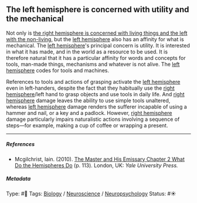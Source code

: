 ## The left hemisphere is concerned with utility and the mechanical

Not only is [the right hemisphere is concerned with living things and the left with the non-living](The%20right%20hemisphere%20is%20concerned%20with%20living%20things%20and%20the%20left%20with%20the%20non-living.md), but the [left hemisphere](Left%20hemisphere.md) also has an affinity for what is mechanical. The [left hemisphere](Left%20hemisphere.md)'s principal concern is utility. It is interested in what it has made, and in the world as a resource to be used. It is therefore natural that it has a particular affinity for words and concepts for tools, man-made things, mechanisms and whatever is not alive. The [left hemisphere](Left%20hemisphere.md) codes for tools and machines.

References to tools and actions of grasping activate the [left hemisphere](Left%20hemisphere.md) even in left-handers, despite the fact that they habitually use the [right hemisphere](Right%20hemisphere.md)/left hand to grasp objects and use tools in daily life. And [right hemisphere](Right%20hemisphere.md) damage leaves the ability to use simple tools unaltered, whereas [left hemisphere](Left%20hemisphere.md) damage renders the sufferer incapable of using a hammer and nail, or a key and a padlock. However, [right hemisphere](Right%20hemisphere.md) damage particularly impairs naturalistic actions involving a sequence of steps—for example, making a cup of coffee or wrapping a present.

---

##### References

* Mcgilchrist, Iain. (2010). [The Master and His Emissary Chapter 2 What Do the Hemispheres Do](The%20Master%20and%20His%20Emissary%20Chapter%202%20What%20Do%20the%20Hemispheres%20Do.md) (p. 113). London, UK: *Yale University Press.*

##### Metadata

Type: #🔴 
Tags: [Biology]() / [Neuroscience](Neuroscience.md) / [Neuropsychology](Neuropsychology.md) 
Status: #☀️ 
